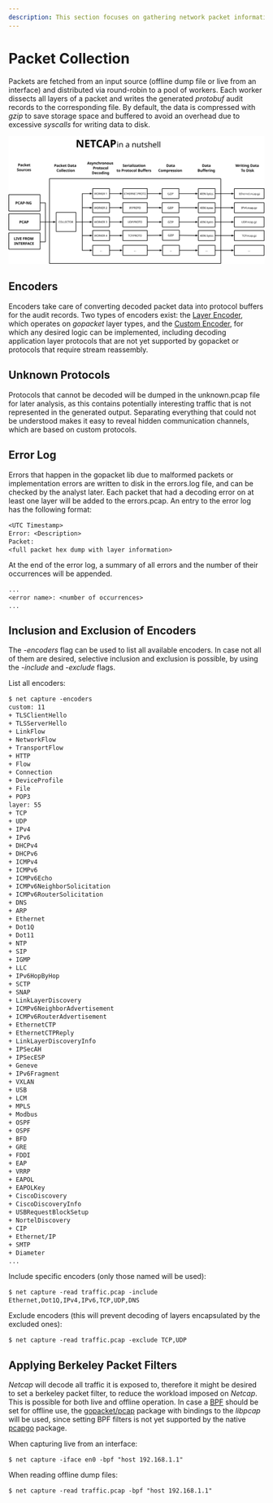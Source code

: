 ```yaml
---
description: This section focuses on gathering network packet information with netcap
---
```


# Packet Collection

Packets are fetched from an input source (offline dump file or live from an interface) and distributed via round-robin to a pool of workers. Each worker dissects all layers of a packet and writes the generated _protobuf_ audit records to the corresponding file. By default, the data is compressed with _gzip_ to save storage space and buffered to avoid an overhead due to excessive _syscalls_ for writing data to disk.

![Packet collection process](<graphics/svg/Netcap (2).svg>)

## Encoders

Encoders take care of converting decoded packet data into protocol buffers for the audit records. Two types of encoders exist: the [Layer Encoder](https://github.com/dreadl0ck/netcap/blob/master/encoder/layerEncoder.go), which operates on _gopacket_ layer types, and the [Custom Encoder](https://github.com/dreadl0ck/netcap/blob/master/encoder/customEncoder.go), for which any desired logic can be implemented, including decoding application layer protocols that are not yet supported by gopacket or protocols that require stream reassembly.

## Unknown Protocols

Protocols that cannot be decoded will be dumped in the unknown.pcap file for later analysis, as this contains potentially interesting traffic that is not represented in the generated output. Separating everything that could not be understood makes it easy to reveal hidden communication channels, which are based on custom protocols.

## Error Log

Errors that happen in the gopacket lib due to malformed packets or implementation errors are written to disk in the errors.log file, and can be checked by the analyst later. Each packet that had a decoding error on at least one layer will be added to the errors.pcap. An entry to the error log has the following format:

```
<UTC Timestamp>
Error: <Description>
Packet:
<full packet hex dump with layer information>
```

At the end of the error log, a summary of all errors and the number of their occurrences will be appended.

```
...
<error name>: <number of occurrences>
...
```

## Inclusion and Exclusion of Encoders

The _-encoders_ flag can be used to list all available encoders. In case not all of them are desired, selective inclusion and exclusion is possible, by using the _-include_ and _-exclude_ flags.

List all encoders:

```
$ net capture -encoders
custom: 11
+ TLSClientHello
+ TLSServerHello
+ LinkFlow
+ NetworkFlow
+ TransportFlow
+ HTTP
+ Flow
+ Connection
+ DeviceProfile
+ File
+ POP3
layer: 55
+ TCP
+ UDP
+ IPv4
+ IPv6
+ DHCPv4
+ DHCPv6
+ ICMPv4
+ ICMPv6
+ ICMPv6Echo
+ ICMPv6NeighborSolicitation
+ ICMPv6RouterSolicitation
+ DNS
+ ARP
+ Ethernet
+ Dot1Q
+ Dot11
+ NTP
+ SIP
+ IGMP
+ LLC
+ IPv6HopByHop
+ SCTP
+ SNAP
+ LinkLayerDiscovery
+ ICMPv6NeighborAdvertisement
+ ICMPv6RouterAdvertisement
+ EthernetCTP
+ EthernetCTPReply
+ LinkLayerDiscoveryInfo
+ IPSecAH
+ IPSecESP
+ Geneve
+ IPv6Fragment
+ VXLAN
+ USB
+ LCM
+ MPLS
+ Modbus
+ OSPF
+ OSPF
+ BFD
+ GRE
+ FDDI
+ EAP
+ VRRP
+ EAPOL
+ EAPOLKey
+ CiscoDiscovery
+ CiscoDiscoveryInfo
+ USBRequestBlockSetup
+ NortelDiscovery
+ CIP
+ Ethernet/IP
+ SMTP
+ Diameter
...
```

Include specific encoders (only those named will be used):

```
$ net capture -read traffic.pcap -include Ethernet,Dot1Q,IPv4,IPv6,TCP,UDP,DNS
```

Exclude encoders (this will prevent decoding of layers encapsulated by the excluded ones):

```
$ net capture -read traffic.pcap -exclude TCP,UDP
```

## Applying Berkeley Packet Filters

_Netcap_ will decode all traffic it is exposed to, therefore it might be desired to set a berkeley packet filter, to reduce the workload imposed on _Netcap_. This is possible for both live and offline operation. In case a [BPF](https://www.kernel.org/doc/Documentation/networking/filter.txt) should be set for offline use, the [gopacket/pcap](https://godoc.org/github.com/google/gopacket/pcap) package with bindings to the _libpcap_ will be used, since setting BPF filters is not yet supported by the native [pcapgo](https://godoc.org/github.com/google/gopacket/pcapgo) package.

When capturing live from an interface:

```
$ net capture -iface en0 -bpf "host 192.168.1.1"
```

When reading offline dump files:

```
$ net capture -read traffic.pcap -bpf "host 192.168.1.1"
```
